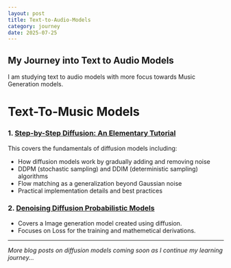 ```yaml
---
layout: post
title: Text-to-Audio-Models
category: journey
date: 2025-07-25
---
```


## My Journey into Text to Audio Models

I am studying text to audio models with more focus towards Music Generation models.

# Text-To-Music Models

### 1. [Step-by-Step Diffusion: An Elementary Tutorial](https://aayush9753.github.io/step-by-step-diffusion-an-elementary-tutorial.html)

This covers the fundamentals of diffusion models including:
- How diffusion models work by gradually adding and removing noise
- DDPM (stochastic sampling) and DDIM (deterministic sampling) algorithms
- Flow matching as a generalization beyond Gaussian noise
- Practical implementation details and best practices

### 2. [Denoising Diffusion Probabilistic Models](https://aayush9753.github.io/denoising-diffusion-probabilistic-models.html)

- Covers a Image generation model created using diffusion.
- Focuses on Loss for the training and mathemetical derivations.

---

*More blog posts on diffusion models coming soon as I continue my learning journey...*
